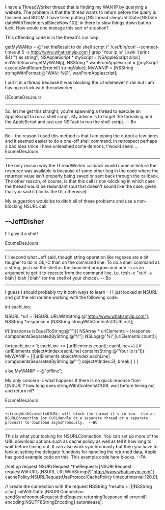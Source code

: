 	


I have a ThreadWorker thread that is finding my WAN IP by querying a website.  The problem is that the thread wants to return before the query is finished and BOOM.  I have tried putting 	[NSThread sleepUntilDate:[NSDate dateWithTimeIntervalSinceNow:10]]; in there to slow things down but no luck.  How would one manage this sort of situation?

This offending code is in the thread's run loop:

    
 getMyWANIp = @"set theResult to do shell script (\" /usr/bin/curl --connect-timeout 5 -s http://www.whatismyip.com | grep 'Your ip is' | awk '{print $4}'\") as string";
 NSAppleScript * myScript = NSAppleScript alloc] initWithSource:getMyWANIp];
 NSString * wanFromApplescript = [[myScript executeAndReturnError:nil] stringValue];
 MyWANIP = [NSString stringWithFormat:@"WAN: %@", wanFromApplescript];

	
I put it in a thread because it was blocking the UI whenever it ran but I am having no luck with threadworker...

[[EcumeDesJours

----

So, let me get this straight, you're spawning a thread to execute an AppleScript to run a shell script.  My advice is to forget the threading and the AppleScript and just use NSTask to run the shell script.  -- Bo

----

Bo - the reason I used this method is that I am piping the output a few times and it seemed easier to do a one-off shell command.  In retrospect perhaps a bad idea since I have unleashed some demons, t'would seem...
EcumeDesJours

----

The only reason why the ThreadWorker callback would come in before the resource was available is because of some other bug in the code where the returned value isn't properly being saved or sent back through the callback.  The other reason, of course, is that this call is non-blocking in which case the thread would be redundant (but that doesn't sound like the case, given that you said it blocks the UI, otherwise).

My suggestion would be to ditch all of these problems and use a non-blocking NSURL call.

--JeffDisher
----

I'll give it a shot!

EcumeDesJours

----

I'll second what Jeff said, though string operation like regexes are a bit tougher to do in Obj-C than on the command line.  To do a shell command as a string, just use the shell as the launched program and add     -c as an argument to get it to execute from the command line, i.e.     tcsh -c "curl -s blah | blah | blah" (or the shell of your choice).  -- Bo

----

I guess I should probably try it both ways to learn :-)  I just looked at NSURL and got the old routine working with the following code:

    
 int eachLine;
 
 NSURL *url = [NSURL URLWithString:@"http://www.whatismyip.com"];	
 NSString *response = [NSString stringWithContentsOfURL:url];
 	
 if(![response isEqualToString:@""]){
 NSArray * urlElements = [response componentsSeparatedByString:@"\r"];
 NSLog(@"%i",[urlElements count]);
 
 for(eachLine = 1; eachLine <= [urlElements count]; eachLine++) {
        if (urlElements objectAtIndex:eachLine] containsString:@"Your ip is"]){
 		MyWANIP = [[[urlElements objectAtIndex:eachLine] componentsSeparatedByString:@" "] objectAtIndex:3];
 		break;}
 	       }
 	}
 
 else MyWANIP = @"offline";
 


My only concern is what happens if there is no quick reponse from [[NSURL?  how long does stringWithContentsOfURL wait before timing out and return nil?

EcumeDesJours

----

    +stringWithContentsOfURL: will block the thread it's in too.  Use an NSURLConnection (or CURLHandle or a separate thread or a separate process) to download asynchronously.  --BO

----

This is what your looking for NSURLConnection.  You can set up more of the URL download options such as cache policy as well as tell it how long to wait before timing out. It can also work synchronously but then you have to look at setting the delegate functions for handling the returned data, Apple has good example code on this.  This example code here blocks.  --FA

    
 //set up request
 NSURLRequest *theRequest=[NSURLRequest requestWithURL:[NSURL URLWithString:@"http://www.whatismyip.com"]
                       cachePolicy:NSURLRequestUseProtocolCachePolicy timeoutInterval:120.0];
 	
  // create the connection with the request
 NSString *results = [[[NSString alloc] initWithData:
                      [NSURLConnection sendSynchronousRequest:theRequest returningResponse:nil error:nil] 
                       encoding:NSUTF8StringEncoding] autorelease];
